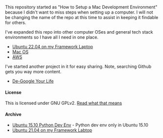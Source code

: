 This repository started as "How to Setup a Mac Development Environment" because I didn't want to miss steps when setting up a computer. I will not be changing the name of the repo at this time to assist in keeping it findable for others.

I've expanded this repo into other computer OSes and general tech stack environments so I have all I need in one place. 
* [Ubuntu 22.04 on my Framework Laptop](ubuntu-22.04_jammy_framework.md)
* [Mac OS](mac-os_thru_2021.md)
* [AWS](aws.md)

I've started another project in it for easy sharing. Note, searching Github gets you way more content.
* [De-Google Your Life](de-google.md)



#### License 
This is licensed under GNU GPLv2. [Read what that means](https://choosealicense.com/licenses/gpl-2.0/)

#### Archive
* [Ubuntu 15.10 Python Dev Env](ubuntu-15.10_dev_env.md) - Python dev env only in Ubuntu 15.10
* [Ubuntu 21.04 on my Framework Labtop](ubuntu-21.04_impish_on_framework.md)
